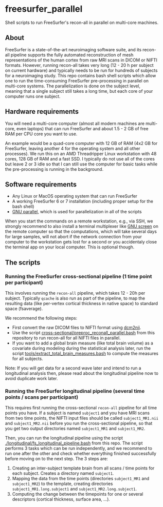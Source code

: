# freesurfer_parallel
Shell scripts to run FreeSurfer's recon-all in parallel on multi-core machines.


## About

FreeSurfer is a state-of-the-art neuroimaging software suite, and its recon-all pipeline supports the fully automated reconstruction of mesh representations of the human cortex from raw MRI scans in DICOM or NIFTI formats. However, running recon-all takes very long (12 - 20 h per subject on current hardware) and typically needs to be run for hundreds of subjects for a neuroimaging study. This repo contains bash shell scripts which allow one to run the time-consuming FreeSurfer pre-processing in parallel on multi-core systems. The parallelization is done on the subject level, meaning that a single subject still takes a long time, but each core of your computer runs one subject.

## Hardware requirements

You will need a multi-core computer (almost all modern machines are multi-core, even laptops) that can run FreeSurfer and about 1.5 - 2 GB of free RAM per CPU core you want to use.

An example would be a quad-core computer with 12 GB of RAM (4x2 GB for FreeSurfer, leaving another 4 for the operating system and all other processes). We run this on an AMD Threadripper Linux workstation with 48 cores, 128 GB of RAM and a fast SSD. I typically do not use all of the cores but leave 2 or 3 idle so that I can still use the computer for basic tasks while the pre-processing is running in the background.

## Software requirements

* Any Linux or MacOS operating system that can run FreeSurfer
* A working FreeSurfer 6 or 7 installation (including proper setup for the bash shell)
* [GNU parallel](https://www.gnu.org/software/parallel/), which is used for parallelization in all of the scripts

When you start the commands on a remote workstation, e.g., via SSH, we strongly recommend to also install a terminal multiplexer like [GNU screen](https://www.gnu.org/software/screen/) on the remote computer so that the computations, which will take several days for large samples, will not abort if the network connection from your computer to the workstation gets lost for a second or you accidentaly close the terminal app on your local computer. This is optional though.


## The scripts


### Running the FreeSurfer cross-sectional pipeline (1 time point per participant)

This involves running the `recon-all` pipeline, which takes 12 - 20h per subject. Typically `qcache` is also run as part of the pipeline, to map the resulting data (like per-vertex cortical thickness in native space) to standard space (fsaverage).

We recommend the following steps:

* First convert the raw DICOM files to NIFTI format using [dcm2nii](https://www.nitrc.org/plugins/mwiki/index.php/dcm2nii:MainPage).
* Use the script [cross-sectional/preproc_reconall_parallel.bash](./cross-sectional/preproc_reconall_parallel.bash) from this repository to run recon-all for all NIFTI files in parallel.
* If you want to add a global brain measure (like total brain volume) as a covariate during modeling during the statistical analysis later, run the script [tools/extract_total_brain_measures.bash](./tools/extract_total_brain_measures.bash) to compute the measures for all subjects.

Note: If you will get data for a second wave later and intend to run a longitudinal analysis then, please read about the longitudinal pipeline now to avoid duplicate work later.


### Running the FreeSurfer longitudinal pipeline (several time points / scans per participant)

This requires first running the cross-sectional `recon-all` pipeline for all time points you have. If a subject is named `subject1` and you have MRI scans from two time points, the NIFTI input files should be called `subject1_MR1.nii` and `subject1_MR2.nii` before you run the cross-sectional pipeline, so that you get two output directories named `subject1_MR1` and `subject1_MR2`.

Then, you can run the longitudinal pipeline using the script [./longitudinal/fs_longitudinal_pipeline.bash](./longitudinal/fs_longitudinal_pipeline.bash) from this repo. The script performs 3 tasks which can be run independently, and we recommend to run one after the other and check whether everything finished successfully before moving on to the next step. The 3 steps are:

1) Creating an inter-subject template brain from all scans / time points for each subject. Creates a directory named `subject1`.
2) Mapping the data from the time points (directories `subject1_MR1` and `subject1_MR2`) to the template, creating directories `subject1_MR1.long.subject1` and `subject1_MR2.long.subject1`.
3) Computing the change between the timepoints for one or several descriptors (cortical thickness, surface area, ...).



